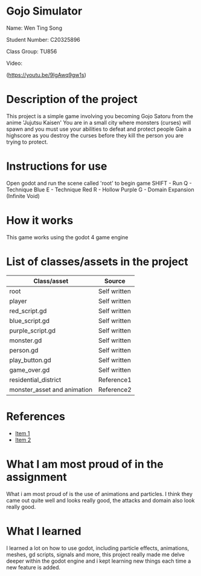 # Gojo Simulator

Name: Wen Ting Song

Student Number: C20325896

Class Group: TU856

Video:

(https://youtu.be/9lgAwq9gw1s)

# Description of the project
This project is a simple game involving you becoming Gojo Satoru from the anime 'Jujutsu Kaisen'
You are in a small city where monsters (curses) will spawn and you must use your abilities to defeat and protect people
Gain a highscore as you destroy the curses before they kill the person you are trying to protect.

# Instructions for use
Open godot and run the scene called 'root' to begin game
SHIFT - Run
Q - Technique Blue
E - Technique Red
R - Hollow Purple
G - Domain Expansion (Infinite Void)

# How it works
This game works using the godot 4 game engine

# List of classes/assets in the project

| Class/asset | Source |
|-----------|-----------|
| root | Self written |
| player | Self written |
| red_script.gd | Self written |
| blue_script.gd | Self written  |
| purple_script.gd | Self written |
| monster.gd | Self written |
| person.gd | Self written |
| play_button.gd | Self written |
| game_over.gd | Self written |
| residential_district | Reference1 |
| monster_asset and animation | Reference2 |

# References
* [Item 1](https://sketchfab.com/3d-models/residential-district-9b68a138839d4c929ac222c67cff0d5a)
* [Item 2](https://www.mixamo.com/#/)

# What I am most proud of in the assignment
What i am most proud of is the use of animations and particles.
I think they came out quite well and looks really good, the attacks and domain also look really good.


# What I learned
I learned a lot on how to use godot, including particle effects, animations, meshes, gd scripts, signals and more,
this project really made me delve deeper within the godot engine and i kept learning new things each time a new feature is added.
